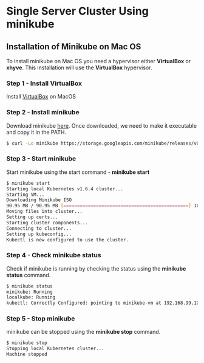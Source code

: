 # Single Server Cluster Using minikube

## Installation of Minikube on Mac OS

To install minikube on Mac OS you need a hypervisor either **VirtualBox** or **xhyve**. This installation will use the **VirtualBox** hypervisor.

### Step 1 - Install VirtualBox

Install [VirtualBox](http://download.virtualbox.org/virtualbox/5.1.22/VirtualBox-5.1.22-115126-OSX.dmg) on MacOS

### Step 2 - Install minikube

Download minikube [here](https://github.com/kubernetes/minikube/releases). Once downloaded, we need to make it executable and copy it in the PATH.

```sh
$ curl -Lo minikube https://storage.googleapis.com/minikube/releases/v0.20.0/minikube-darwin-amd64 && chmod +x minikube && sudo mv minikube /usr/local/bin/
```

### Step 3 - Start minikube
Start minikube using the start command - 
**minikube start**

```sh
$ minikube start
Starting local Kubernetes v1.6.4 cluster...
Starting VM...
Downloading Minikube ISO
90.95 MB / 90.95 MB [==============================================] 100.00% 0s
Moving files into cluster...
Setting up certs...
Starting cluster components...
Connecting to cluster...
Setting up kubeconfig...
Kubectl is now configured to use the cluster.
```

### Step 4 - Check minikube status
Check if minikube is running by checking the status using the **minikube status** command.
```sh
$ minikube status
minikube: Running
localkube: Running
kubectl: Correctly Configured: pointing to minikube-vm at 192.168.99.10
```

### Step 5 - Stop minikube
minikube can be stopped using the **minikube stop** command.
```sh
$ minikube stop
Stopping local Kubernetes cluster...
Machine stopped
```
